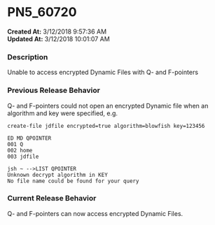# PN5_60720

**Created At:** 3/12/2018 9:57:36 AM  
**Updated At:** 3/12/2018 10:01:07 AM  


### Description

Unable to access encrypted Dynamic Files with Q- and F-pointers



### Previous Release Behavior

Q- and F-pointers could not open an encrypted Dynamic file when an algorithm and key were specified, e.g.

```
create-file jdfile encrypted=true algorithm=blowfish key=123456

ED MD QPOINTER
001 Q
002 home
003 jdfile

jsh ~ -->LIST QPOINTER
Unknown decrypt algorithm in KEY
No file name could be found for your query
```



### Current Release Behavior

Q- and F-pointers can now access encrypted Dynamic Files.
